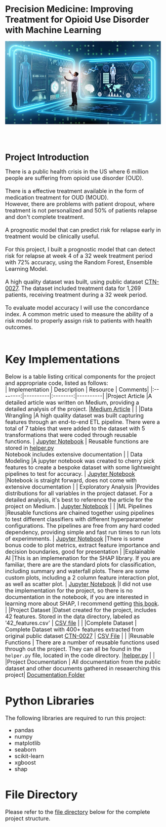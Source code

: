 # Precision Medicine: Improving Treatment for Opioid Use Disorder with Machine Learning


<div align="center">
    <img src="images/cover.jpg" alt="Opioid Use Disorder Treatment Study">
</div>

<br><br>


# Project Introduction 
<font size='4'>There is a public health crisis in the US where 6 million people are suffering from opioid use disorder (OUD).<br><br>
There is a effective treatment available in the form of medication treatment for OUD (MOUD).<br>
However, there are problems with patient dropout, where treatment is not personalized and 50% of patients relapse and don't complete treatment.<br>
<br>
A prognostic model that can predict risk for relapse early in treatment would be clinically useful.<br>
<br>
For this project, I built a prognostic model that can detect risk for relapse at week 4 of a 32 week treatment period with 72% accuracy, using the Random Forest, Ensemble Learning Model.  
<br>
A high quality dataset was built, using public dataset [CTN-0027](https://datashare.nida.nih.gov/study/nida-ctn-0027).  The dataset included treatment data for 1,269 patients, receiving treatment during a 32 week period.<br>
<br>
To evaluate model accuracy I will use the concordance index.  A common metric used to measure the ability of a risk model to properly assign risk to patients with health outcomes.<br>
<br>

# Key Implementations
Below is a table listing critical components for the project and appropriate code, listed as follows:<br>
| Implementation | Description | Resource | Comments|
|:--------:|----------|:--------:|----------|
|Project Article   |A detailed article was written on Medium, providing a detailed analysis of the project.            |[Medium Article](https://medium.com/@danherman64/precision-medicine-improving-treatment-for-opioid-use-disorder-with-machine-learning-1da08ca8e960)          |          |
|Data Wrangling    |A high quality dataset was built capturing features through an end-to-end ETL pipeline.  There were a total of 7 tables that were added to the dataset with 5 transformations that were coded through reusable functions.          |    [Jupyter Notebook](code/1_Data_Transformation.ipynb)      | Reusable functions are stored in [helper.py](code/helper.py)<br>  Notebook includes extensive documentation       |
| Data Modeling  |A jupyter notebook was created to cherry pick features to create a bespoke dataset with some lightweight pipelines to test for accuracy.          | [Jupyter Notebook](code/2_Data_Modeling.ipynb)         |Notebook is straight forward, does not come with extensive documentation          |
| Exploratory Analysis   |Provides distributions for all variables in the project dataset.  For  a detailed analysis, it's best to reference the article for the project on Medium.          | [Jupyter Notebook](code/3_Exploratory_Analysis.ipynb)         |          |
|ML Pipelines   |Reusable functions are chained together using pipelines to test different classifiers with different hyperparameter configurations.  The pipelines are free from any hard coded dependency, providing simple and fast run times to run lots of experimments.          |        [Jupyter Notebook](code/4_ML_Piplines.ipynb)  |There is some bonus code to plot metrics, extract feature importance and decision boundaries, good for presentation          |
|Explainable AI |This is an implemenation for the SHAP library.  If you are familiar, there are are the standard plots for classification, including summary and waterfall plots.  There are some custom plots, including a 2 column feature interaction plot, as well as scatter plot.          |  [Jupyter Notebook](code/5_Explainable_AI.ipynb)        |I did not use the implementation for the project, so there is no documentation in the notebook, if you are interested in learning more about SHAP, I recommend getting [this book](https://christophmolnar.com/books/shap/).          |
|Project Dataset   |Datset created for the project, includes 42 features.  Stored in the data directory, labeled as '42_features.csv'           |      [CSV file](data/42_features.csv)    |          |
|Complete Dataset | Complete Dataset with 400+ features extracted from original public dataset [CTN-0027]()          |      [CSV File](data/final_merged_data.csv)    |          |
|Reusable Functions   | There are a number of reusable functions used through out the project.  They can all be found in the `helper.py` file, located in the code directory.         |[helper.py](https://github.com/DanHerman212/precision_medicine/blob/main/code/helper.py)          |          |
|Project Documentation   | All documentation from the public dataset and other documents gathered in reseaerching this project| [Documentation Folder](documentation/)
<br>


# Python Libraries
The following libraries are required to run this project:
- pandas
- numpy
- matplotlib
- seaborn
- scikit-learn
- xgboost
- shap



# File Directory
<font size='4'>

Please refer to the [file directory](pages/tree.md) below for the complete project structure.

</font>
